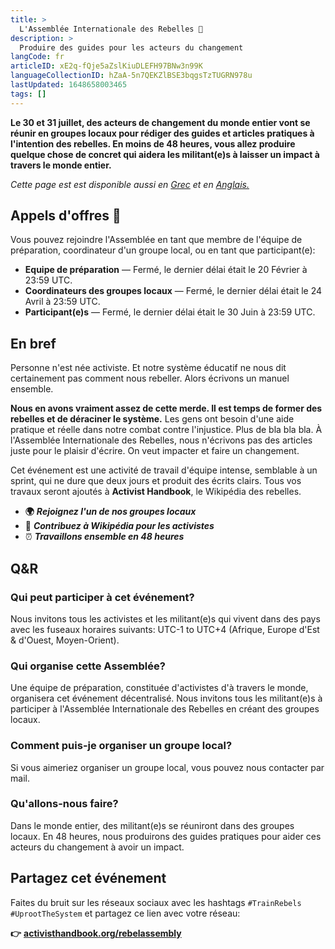 ```yaml
---
title: >
  L'Assemblée Internationale des Rebelles 🦋
description: >
  Produire des guides pour les acteurs du changement
langCode: fr
articleID: xE2q-fQje5aZslKiuDLEFH97BNw3n99K
languageCollectionID: hZaA-5n7QEKZlBSE3bqgsTzTUGRN978u
lastUpdated: 1648658003465
tags: []
---
```


**Le 30 et 31 juillet, des acteurs de changement du monde entier vont se réunir en groupes locaux pour rédiger des guides et articles pratiques à l'intention des rebelles. En moins de 48 heures, vous allez produire quelque chose de concret qui aidera les militant(e)s à laisser un impact à travers le monde entier.**

_Cette page est est disponible aussi en_ [_Grec_](/el/rebelassembly) _et en_ [_Anglais._](/rebelassembly)

## Appels d'offres 📢

Vous pouvez rejoindre l'Assemblée en tant que membre de l'équipe de préparation, coordinateur d'un groupe local, ou en tant que participant(e):

-   **Equipe de préparation** — Fermé, le dernier délai était le 20 Février à 23:59 UTC.
-   **Coordinateurs des groupes locaux** — Fermé, le dernier délai était le 24 Avril à 23:59 UTC.
-   **Participant(e)s** — Fermé, le dernier délai était le 30 Juin à 23:59 UTC.

<div></div>

## En bref

Personne n'est née activiste. Et notre système éducatif ne nous dit certainement pas comment nous rebeller. Alors écrivons un manuel ensemble.

**Nous en avons vraiment assez de cette merde. Il est temps de former des rebelles et de déraciner le système.** Les gens ont besoin d'une aide pratique et réelle dans notre combat contre l'injustice. Plus de bla bla bla. À l'Assemblée Internationale des Rebelles, nous n'écrivons pas des articles juste pour le plaisir d'écrire. On veut impacter et faire un changement.

Cet événement est une activité de travail d'équipe intense, semblable à un sprint, qui ne dure que deux jours et produit des écrits clairs. Tous vos travaux seront ajoutés à **Activist Handbook**, le Wikipédia des rebelles.

-   **🌍** _**Rejoignez l'un de nos groupes locaux**_
-   **📝** _**Contribuez à Wikipédia pour les activistes**_
-   ⏰ _**Travaillons ensemble en 48 heures**_

## Q&R

### Qui peut participer à cet événement?

Nous invitons tous les activistes et les militant(e)s qui vivent dans des pays avec les fuseaux horaires suivants: UTC-1 to UTC+4 (Afrique, Europe d'Est & d'Ouest, Moyen-Orient).

### Qui organise cette Assemblée?

Une équipe de préparation, constituée d'activistes d'à travers le monde, organisera cet événement décentralisé. Nous invitons tous les militant(e)s à participer à l'Assemblée Internationale des Rebelles en créant des groupes locaux.

### Comment puis-je organiser un groupe local?

Si vous aimeriez organiser un groupe local, vous pouvez nous contacter par mail.

### Qu'allons-nous faire?

Dans le monde entier, des militant(e)s se réuniront dans des groupes locaux. En 48 heures, nous produirons des guides pratiques pour aider ces acteurs du changement à avoir un impact.

## Partagez cet événement

Faites du bruit sur les réseaux sociaux avec les hashtags `#TrainRebels` `#UprootTheSystem` et partagez ce lien avec votre réseau:

**👉** [**activisthandbook.org/rebelassembly**](/rebelassembly)

<div></div>